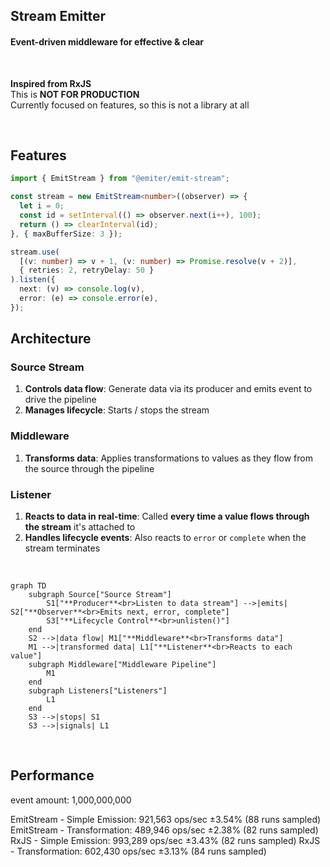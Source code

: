 ## Stream Emitter

#### Event-driven middleware for effective & clear  

<br>

**Inspired from RxJS**    
This is **NOT FOR PRODUCTION**  
Currently focused on features, so this is not a library at all  

<br>


## Features

```typescript
import { EmitStream } from "@emiter/emit-stream";

const stream = new EmitStream<number>((observer) => {
  let i = 0;
  const id = setInterval(() => observer.next(i++), 100);
  return () => clearInterval(id);
}, { maxBufferSize: 3 });

stream.use(
  [(v: number) => v + 1, (v: number) => Promise.resolve(v + 2)],
  { retries: 2, retryDelay: 50 }
).listen({
  next: (v) => console.log(v),
  error: (e) => console.error(e),
});


```

## Architecture

### **Source Stream**
1. **Controls data flow**: Generate data via its producer and emits event to drive the pipeline  
2. **Manages lifecycle**: Starts / stops the stream

### **Middleware**
1. **Transforms data**: Applies transformations to values as they flow from the source through the pipeline  

### **Listener**
1. **Reacts to data in real-time**: Called **every time a value flows through the stream** it's attached to
2. **Handles lifecycle events**: Also reacts to `error` or `complete` when the stream terminates

<br>



```mermaid
graph TD
    subgraph Source["Source Stream"]
        S1["**Producer**<br>Listen to data stream"] -->|emits| S2["**Observer**<br>Emits next, error, complete"]
        S3["**Lifecycle Control**<br>unlisten()"]
    end
    S2 -->|data flow| M1["**Middleware**<br>Transforms data"]
    M1 -->|transformed data| L1["**Listener**<br>Reacts to each value"]
    subgraph Middleware["Middleware Pipeline"]
        M1
    end
    subgraph Listeners["Listeners"]
        L1
    end
    S3 -->|stops| S1
    S3 -->|signals| L1
```

<br>


## Performance

event amount: 1,000,000,000

EmitStream - Simple Emission: 921,563 ops/sec ±3.54% (88 runs sampled)
EmitStream - Transformation: 489,946 ops/sec ±2.38% (82 runs sampled)
RxJS - Simple Emission: 993,289 ops/sec ±3.43% (82 runs sampled)
RxJS - Transformation: 602,430 ops/sec ±3.13% (84 runs sampled)


